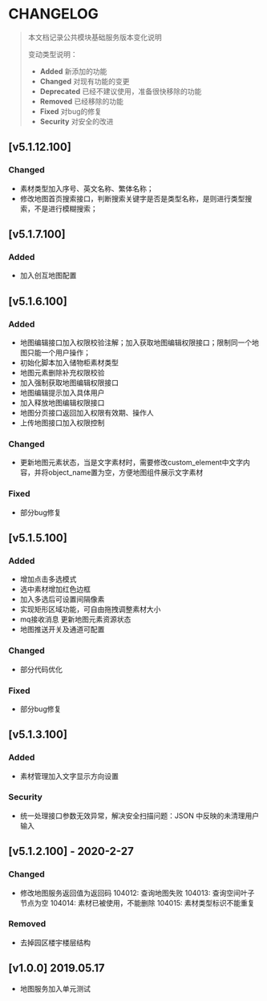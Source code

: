 # CHANGELOG
> 本文档记录公共模块基础服务版本变化说明
>
> 变动类型说明：
>
> - **Added** 新添加的功能
> - **Changed** 对现有功能的变更
> - **Deprecated** 已经不建议使用，准备很快移除的功能
> - **Removed** 已经移除的功能
> - **Fixed** 对bug的修复
> - **Security** 对安全的改进


## [v5.1.12.100]
### Changed
  - 素材类型加入序号、英文名称、繁体名称；
  - 修改地图首页搜索接口，判断搜索关键字是否是类型名称，是则进行类型搜索，不是进行模糊搜索；

## [v5.1.7.100]
### Added
  - 加入创互地图配置

## [v5.1.6.100]
### Added
  - 地图编辑接口加入权限校验注解；加入获取地图编辑权限接口；限制同一个地图只能一个用户操作；
  - 初始化脚本加入储物柜素材类型
  - 地图元素删除补充权限校验
  - 加入强制获取地图编辑权限接口
  - 地图编辑提示加入具体用户
  - 加入释放地图编辑权限接口
  - 地图分页接口返回加入权限有效期、操作人
  - 上传地图接口加入权限控制
### Changed
  - 更新地图元素状态，当是文字素材时，需要修改custom_element中文字内容，并将object_name置为空，方便地图组件展示文字素材
### Fixed
  - 部分bug修复
  
## [v5.1.5.100]
### Added
  - 增加点击多选模式
  - 选中素材增加红色边框
  - 加入多选后可设置间隔像素
  - 实现矩形区域功能，可自由拖拽调整素材大小
  - mq接收消息 更新地图元素资源状态
  - 地图推送开关及通道可配置
### Changed
  - 部分代码优化
### Fixed
  - 部分bug修复
  
## [v5.1.3.100]
### Added
  - 素材管理加入文字显示方向设置 
### Security
  - 统一处理接口参数无效异常，解决安全扫描问题：JSON 中反映的未清理用户输入

## [v5.1.2.100] - 2020-2-27
### Changed
  - 修改地图服务返回值为返回码
      104012: 查询地图失败
      104013: 查询空间叶子节点为空
      104014: 素材已被使用，不能删除
      104015: 素材类型标识不能重复
  
### Removed
  - 去掉园区楼宇楼层结构
  
## [v1.0.0] 2019.05.17
- 地图服务加入单元测试